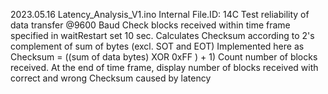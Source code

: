 2023.05.16
Latency_Analysis_V1.ino
Internal File.ID: 14C
Test reliability of data transfer @9600 Baud
Check blocks received within time frame specified in waitRestart set 10 sec.
Calculates Checksum according to 2's complement of sum of bytes (excl. SOT and EOT)
Implemented here as Checksum = ((sum of data bytes) XOR 0xFF ) + 1)
Count number of blocks received.
At the end of time frame, display number of blocks received with correct and wrong Checksum caused by latency